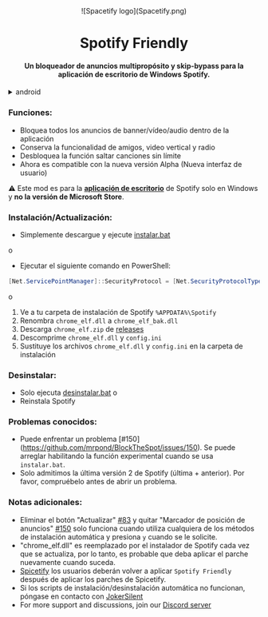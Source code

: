 <center>
    ![Spacetify logo](Spacetify.png)
    <h1 align="center">Spotify Friendly</h1>
    <h4 align="center">Un bloqueador de anuncios multipropósito y skip-bypass para la aplicación de escritorio de Windows Spotify.</h4>
</center>

<details>
<summary>android</summary>

```kotlin
zoxide import --from z path/to/db
```

</details>

### Funciones:
* Bloquea todos los anuncios de banner/vídeo/audio dentro de la aplicación
* Conserva la funcionalidad de amigos, video vertical y radio
* Desbloquea la función saltar canciones sin límite
* Ahora es compatible con la nueva versión Alpha (Nueva interfaz de usuario)

:warning: Este mod es para la [**aplicación de escritorio**](https://www.spotify.com/download/windows/) de Spotify solo en Windows y **no la versión de Microsoft Store**.

### Instalación/Actualización:
* Simplemente descargue y ejecute [instalar.bat](https://raw.githack.com/devhubble/friendly-spotify/master/instalar.bat)  

o

* Ejecutar el siguiente comando en PowerShell:
```ps1
[Net.ServicePointManager]::SecurityProtocol = [Net.SecurityProtocolType]::Tls12; Invoke-WebRequest -UseBasicParsing 'https://raw.githubusercontent.com/devhubble/friendly-spotify/master/magic.ps1' | Invoke-Expression
```

o

1. Ve a tu carpeta de instalación de Spotify `%APPDATA%\Spotify`
2. Renombra `chrome_elf.dll` a `chrome_elf_bak.dll`
2. Descarga `chrome_elf.zip` de [releases](https://github.com/devhubble/friendly-spotify/releases)
3. Descomprime `chrome_elf.dll` y `config.ini` 
4. Sustituye los archivos `chrome_elf.dll` y `config.ini` en la carpeta de instalación

### Desinstalar:
* Solo ejecuta [desinstalar.bat](https://raw.githack.com/devhubble/friendly-spotify/master/desinstalar.bat)
o
* Reinstala Spotify 

### Problemas conocidos:  
* Puede enfrentar un problema [#150] (https://github.com/mrpond/BlockTheSpot/issues/150). Se puede arreglar habilitando la función experimental cuando se usa `instalar.bat`.    
* Solo admitimos la última versión 2 de Spotify (última + anterior). Por favor, compruébelo antes de abrir un problema.

### Notas adicionales:  
* Eliminar el botón "Actualizar" [#83](https://github.com/mrpond/BlockTheSpot/issues/83) y quitar "Marcador de posición de anuncios" [#150](https://github.com/mrpond/BlockTheSpot/issues/150) solo funciona cuando utiliza cualquiera de los métodos de instalación automática y presiona `y` cuando se le solicite.  
* "chrome_elf.dll" es reemplazado por el instalador de Spotify cada vez que se actualiza, por lo tanto, es probable que deba aplicar el parche nuevamente cuando suceda.
* [Spicetify](https://github.com/khanhas/spicetify-cli) los usuarios deberán volver a aplicar `Spotify Friendly` después de aplicar los parches de Spicetify.
* Si los scripts de instalación/desinstalación automática no funcionan, póngase en contacto con [JokerSilent](https://github.com/devhubble)
* For more support and discussions, join our [Discord server](https://discord.gg/p43cusgUPm) 
